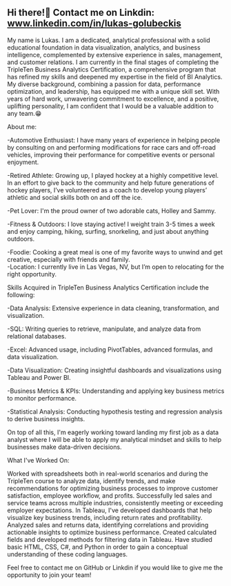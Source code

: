 ## Hi there!👋  Contact me on Linkdin: www.linkedin.com/in/lukas-golubeckis

My name is Lukas. I am a dedicated, analytical professional with a solid educational foundation in data visualization, analytics, and business intelligence, complemented by extensive experience in sales, management, and customer relations. I am currently in the final stages of completing the TripleTen Business Analytics Certification, a comprehensive program that has refined my skills and deepened my expertise in the field of BI Analytics. My diverse background, combining a passion for data, performance optimization, and leadership, has equipped me with a unique skill set. With years of hard work, unwavering commitment to excellence, and a positive, uplifting personality, I am confident that I would be a valuable addition to any team.😁


About me:

-Automotive Enthusiast: I have many years of experience in helping people by consulting on and performing modifications for race cars and off-road vehicles, improving their performance for competitive events or personal enjoyment.

-Retired Athlete: Growing up, I played hockey at a highly competitive level. In an effort to give back to the community and help future generations of hockey players, I’ve volunteered as a coach to develop young players’ athletic and social skills both on and off the ice.

-Pet Lover: I'm the proud owner of two adorable cats, Holley and Sammy.

-Fitness & Outdoors: I love staying active! I weight train 3-5 times a week and enjoy camping, hiking, surfing, snorkeling, and just about anything outdoors.

-Foodie: Cooking a great meal is one of my favorite ways to unwind and get creative, especially with friends and family.   
-Location: I currently live in Las Vegas, NV, but I’m open to relocating for the right opportunity.


Skills Acquired in TripleTen Business Analytics Certification include the following:

-Data Analysis: Extensive experience in data cleaning, transformation, and visualization.

-SQL: Writing queries to retrieve, manipulate, and analyze data from relational databases.

-Excel: Advanced usage, including PivotTables, advanced formulas, and data visualization.

-Data Visualization: Creating insightful dashboards and visualizations using Tableau and Power BI.

-Business Metrics & KPIs: Understanding and applying key business metrics to monitor performance.

-Statistical Analysis: Conducting hypothesis testing and regression analysis to derive business insights.

On top of all this, I'm eagerly working toward landing my first job as a data analyst where I will be able to apply my analytical mindset and skills to help businesses make data-driven decisions.

What I've Worked On:

Worked with spreadsheets both in real-world scenarios and during the TripleTen course to analyze data, identify trends, and make recommendations for 
optimizing business processes to improve customer satisfaction, employee workflow, and profits.
Successfully led sales and service teams across multiple industries, consistently meeting or exceeding employer expectations.
In Tableau, I've developed dashboards that help visualize key business trends, including return rates and profitability.
Analyzed sales and returns data, identifying correlations and providing actionable insights to optimize business performance.
Created calculated fields and developed methods for filtering data in Tableau.
Have studied basic HTML, CSS, C#, and Python in order to gain a conceptual understanding of these coding languages.

Feel free to contact me on GitHub or Linkdin if you would like to give me the opportunity to join your team!


